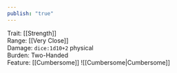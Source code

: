 ```yaml
---
publish: "true"
---
```


Trait: [[Strength]]  
Range: [[Very Close]]  
Damage: `dice:1d10+2` physical  
Burden: Two-Handed  
Feature: [[Cumbersome]]
![[Cumbersome|Cumbersome]]